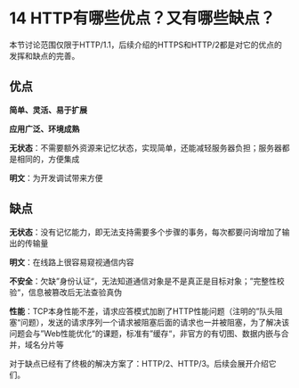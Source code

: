 # 14 HTTP有哪些优点？又有哪些缺点？

本节讨论范围仅限于HTTP/1.1，后续介绍的HTTPS和HTTP/2都是对它的优点的发挥和缺点的完善。

## 优点

**简单、灵活、易于扩展**

**应用广泛、环境成熟**

**无状态**：不需要额外资源来记忆状态，实现简单，还能减轻服务器负担；服务器都是相同的，方便集成

**明文**：为开发调试带来方便

## 缺点

**无状态**：没有记忆能力，即无法支持需要多个步骤的事务，每次都要问询增加了输出的传输量

**明文**：在线路上很容易窥视通信内容

**不安全**：欠缺”身份认证“，无法知道通信对象是不是真正是目标对象；”完整性校验“，信息被篡改后无法查验真伪

**性能**：TCP本身性能不差，请求应答模式加剧了HTTP性能问题（注明的”队头阻塞“问题），发送的请求序列一个请求被阻塞后面的请求也一并被阻塞，为了解决该问题会与”Web性能优化“的课题，标准有”缓存“，非官方的有切图、数据内嵌与合并，域名分片等


对于缺点已经有了终极的解决方案了：HTTP/2、HTTP/3。后续会展开介绍它们。
